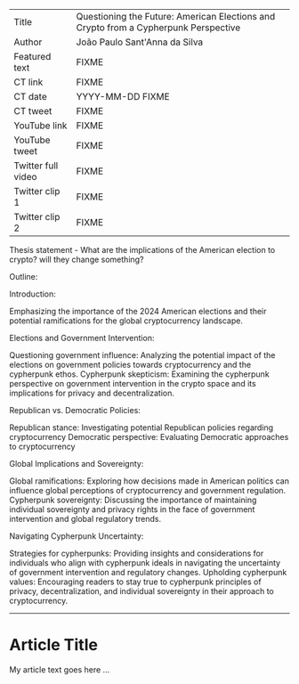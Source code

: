 |   |   |
|---|---|
| Title               |  Questioning the Future: American Elections and Crypto from a Cypherpunk Perspective |
| Author              | João Paulo Sant'Anna da Silva |
| Featured text       | FIXME |
| CT link             | FIXME |
| CT date             | YYYY-MM-DD FIXME |
| CT tweet            | FIXME |
| YouTube link        | FIXME |
| YouTube tweet       | FIXME |
| Twitter full video  | FIXME |
| Twitter clip 1      | FIXME |
| Twitter clip 2      | FIXME |


Thesis statement - What are the implications of the American election to crypto? will they change something?

Outline: 

Introduction:

Emphasizing the importance of the 2024 American elections and their potential ramifications for the global cryptocurrency landscape.

Elections and Government Intervention:

Questioning government influence: Analyzing the potential impact of the elections on government policies towards cryptocurrency and the cypherpunk ethos.
Cypherpunk skepticism: Examining the cypherpunk perspective on government intervention in the crypto space and its implications for privacy and decentralization.

Republican vs. Democratic Policies:

Republican stance: Investigating potential Republican policies regarding cryptocurrency 
Democratic perspective: Evaluating Democratic approaches to cryptocurrency 

Global Implications and Sovereignty:

Global ramifications: Exploring how decisions made in American politics can influence global perceptions of cryptocurrency and government regulation.
Cypherpunk sovereignty: Discussing the importance of maintaining individual sovereignty and privacy rights in the face of government intervention and global regulatory trends.

Navigating Cypherpunk Uncertainty:

Strategies for cypherpunks: Providing insights and considerations for individuals who align with cypherpunk ideals in navigating the uncertainty of government intervention and regulatory changes.
Upholding cypherpunk values: Encouraging readers to stay true to cypherpunk principles of privacy, decentralization, and individual sovereignty in their approach to cryptocurrency.

---

# Article Title

My article text goes here …

